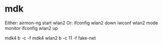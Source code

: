# mdk 

Either:
    airmon-ng start wlan2
Or:
    ifconfig wlan2 down
    iwconf wlan2 mode monitor
    ifconfig wlan2 up


mdk4 <interface> b -c <channel> -f <file>
mdk4 wlan2 b -c 11 -f fake-net


